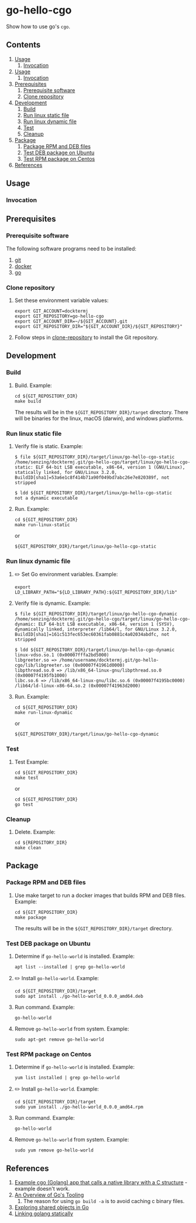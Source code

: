 # go-hello-cgo

Show how to use go's `cgo`.

## Contents

1. [Usage](#usage)
    1. [Invocation](#invocation)
1. [Usage](#usage)
    1. [Invocation](#invocation)
1. [Prerequisites](#prerequisites)
    1. [Prerequisite software](#prerequisite-software)
    1. [Clone repository](#clone-repository)
1. [Development](#development)
    1. [Build](#build)
    1. [Run linux static file](#run-linux-static-file)
    1. [Run linux dynamic file](#run-linux-dynamic-file)
    1. [Test](#test)
    1. [Cleanup](#cleanup)
1. [Package](#package)
    1. [Package RPM and DEB files](#package-rpm-and-deb-files)
    1. [Test DEB package on Ubuntu](#test-deb-package-on-ubuntu)
    1. [Test RPM package on Centos](#test-rpm-package-on-centos)
1. [References](#references)

## Usage

### Invocation

## Prerequisites

### Prerequisite software

The following software programs need to be installed:

1. [git](https://github.com/docktermj/KnowledgeBase/blob/master/software/git.md#installation)
1. [docker](https://github.com/docktermj/KnowledgeBase/blob/master/software/docker.md#installation)
1. [go](https://github.com/docktermj/KnowledgeBase/blob/master/software/go.md#installation)

### Clone repository

1. Set these environment variable values:

    ```console
    export GIT_ACCOUNT=docktermj
    export GIT_REPOSITORY=go-hello-cgo
    export GIT_ACCOUNT_DIR=~/${GIT_ACCOUNT}.git
    export GIT_REPOSITORY_DIR="${GIT_ACCOUNT_DIR}/${GIT_REPOSITORY}"
    ```

1. Follow steps in [clone-repository](https://github.com/docktermj/KnowledgeBase/blob/master/HowTo/clone-repository.md)
   to install the Git repository.

## Development

### Build

1. Build.
   Example:

    ```console
    cd ${GIT_REPOSITORY_DIR}
    make build
    ```

   The results will be in the `${GIT_REPOSITORY_DIR}/target` directory.
   There will be binaries for the linux, macOS (darwin), and windows platforms.

### Run linux static file

1. Verify file is static.
   Example:

    ```console
    $ file ${GIT_REPOSITORY_DIR}/target/linux/go-hello-cgo-static
    /home/senzing/docktermj.git/go-hello-cgo/target/linux/go-hello-cgo-static: ELF 64-bit LSB executable, x86-64, version 1 (GNU/Linux), statically linked, for GNU/Linux 3.2.0, BuildID[sha1]=53a6e1c8f414b71a90f049bd7abc26e7e820389f, not stripped
    ```

    ```console
    $ ldd ${GIT_REPOSITORY_DIR}/target/linux/go-hello-cgo-static
    not a dynamic executable
    ```

1. Run.
   Example:

    ```console
    cd ${GIT_REPOSITORY_DIR}
    make run-linux-static
    ```

    or

    ```console
    ${GIT_REPOSITORY_DIR}/target/linux/go-hello-cgo-static
    ```

### Run linux dynamic file

1. :pencil2: Set Go environment variables.
   Example:

    ```console
    export LD_LIBRARY_PATH="${LD_LIBRARY_PATH}:${GIT_REPOSITORY_DIR}/lib"
    ```

1. Verify file is dynamic.
   Example:

    ```console
    $ file ${GIT_REPOSITORY_DIR}/target/linux/go-hello-cgo-dynamic
    /home/senzing/docktermj.git/go-hello-cgo/target/linux/go-hello-cgo-dynamic: ELF 64-bit LSB executable, x86-64, version 1 (SYSV), dynamically linked, interpreter /lib64/l, for GNU/Linux 3.2.0, BuildID[sha1]=161c513fec653ec60361fab0881c4a02034abdfc, not stripped
    ```

    ```console
    $ ldd ${GIT_REPOSITORY_DIR}/target/linux/go-hello-cgo-dynamic
    linux-vdso.so.1 (0x00007fffa2bd5000)
    libgreeter.so => /home/username/docktermj.git/go-hello-cgo/lib/libgreeter.so (0x00007f41961d0000)
    libpthread.so.0 => /lib/x86_64-linux-gnu/libpthread.so.0 (0x00007f4195fb1000)
    libc.so.6 => /lib/x86_64-linux-gnu/libc.so.6 (0x00007f4195bc0000)
    /lib64/ld-linux-x86-64.so.2 (0x00007f41963d2000)
    ```

1. Run.
   Example:

    ```console
    cd ${GIT_REPOSITORY_DIR}
    make run-linux-dynamic
    ```

    or

    ```console
    ${GIT_REPOSITORY_DIR}/target/linux/go-hello-cgo-dynamic
    ```

### Test

1. Test
   Example:

    ```console
    cd ${GIT_REPOSITORY_DIR}
    make test
    ```

    or

    ```console
    cd ${GIT_REPOSITORY_DIR}
    go test
    ```

### Cleanup

1. Delete.
   Example:

    ```console
    cd ${REPOSITORY_DIR}
    make clean
    ```

## Package

### Package RPM and DEB files

1. Use make target to run a docker images that builds RPM and DEB files.
   Example:

    ```console
    cd ${GIT_REPOSITORY_DIR}
    make package
    ```

   The results will be in the `${GIT_REPOSITORY_DIR}/target` directory.

### Test DEB package on Ubuntu

1. Determine if `go-hello-world` is installed.
   Example:

    ```console
    apt list --installed | grep go-hello-world
    ```

1. :pencil2: Install `go-hello-world`.
   Example:

    ```console
    cd ${GIT_REPOSITORY_DIR}/target
    sudo apt install ./go-hello-world_0.0.0_amd64.deb
    ```

1. Run command.
   Example:

    ```console
    go-hello-world
    ```

1. Remove `go-hello-world` from system.
   Example:

    ```console
    sudo apt-get remove go-hello-world
    ```

### Test RPM package on Centos

1. Determine if `go-hello-world` is installed.
   Example:

    ```console
    yum list installed | grep go-hello-world
    ```

1. :pencil2: Install `go-hello-world`.
   Example:

    ```console
    cd ${GIT_REPOSITORY_DIR}/target
    sudo yum install ./go-hello-world_0.0.0_amd64.rpm
    ```

1. Run command.
   Example:

    ```console
    go-hello-world
    ```

1. Remove `go-hello-world` from system.
   Example:

    ```console
    sudo yum remove go-hello-world
    ```

## References

1. [Example cgo (Golang) app that calls a native library with a C structure](http://www.mischiefblog.com/2014/06/26/example-cgo-golang-app-that-calls-a-native-library-with-a-c-structure/) - example doesn't work.
1. [An Overview of Go's Tooling](https://www.alexedwards.net/blog/an-overview-of-go-tooling)
    1. The reason for using `go build -a` is to avoid caching c binary files.
1. [Exploring shared objects in Go](https://blog.ksub.org/bytes/2017/02/12/exploring-shared-objects-in-go/)
1. [Linking golang statically](https://blog.hashbangbash.com/2014/04/linking-golang-statically/)
